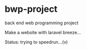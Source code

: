 # bwp-project
back end web programming project

Make a website with laravel breeze...

Status: trying to speedrun...(v)
